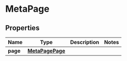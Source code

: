 # MetaPage

## Properties
Name | Type | Description | Notes
------------ | ------------- | ------------- | -------------
**page** | [**MetaPagePage**](MetaPagePage.md) |  | 
